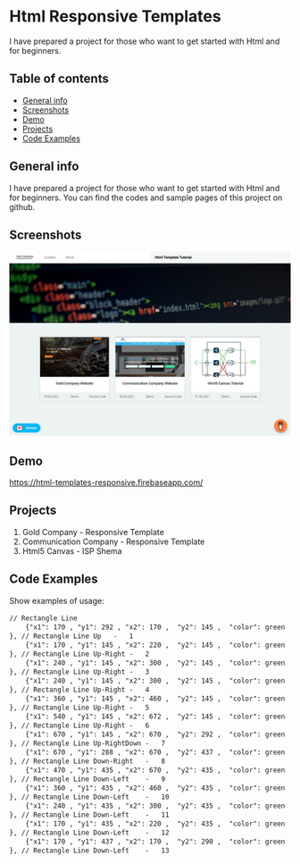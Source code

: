 # Html Responsive Templates
I have prepared a project for those who want to get started with Html and for beginners.


## Table of contents
* [General info](#general-info)
* [Screenshots](#screenshots)
* [Demo](#demo)
* [Projects](#Projects)
* [Code Examples](#code-examples)

## General info
I have prepared a project for those who want to get started with Html and for beginners. You can find the codes and sample pages of this project on github.

## Screenshots
![Example screenshot](index.jpg)


## Demo
https://html-templates-responsive.firebaseapp.com/

## Projects
1. Gold Company - Responsive Template
2. Communication Company - Responsive Template
3. Html5 Canvas - ISP Shema 


## Code Examples
Show examples of usage:
```
// Rectangle Line
	{"x1": 170 , "y1": 292 , "x2": 170 ,  "y2": 145 ,  "color": green }, // Rectangle Line Up	-	1
	{"x1": 170 , "y1": 145 , "x2": 220 ,  "y2": 145 ,  "color": green }, // Rectangle Line Up-Right	-	2
	{"x1": 240 , "y1": 145 , "x2": 300 ,  "y2": 145 ,  "color": green }, // Rectangle Line Up-Right	-	3
	{"x1": 240 , "y1": 145 , "x2": 300 ,  "y2": 145 ,  "color": green }, // Rectangle Line Up-Right	-	4
	{"x1": 360 , "y1": 145 , "x2": 460 ,  "y2": 145 ,  "color": green }, // Rectangle Line Up-Right	-	5
	{"x1": 540 , "y1": 145 , "x2": 672 ,  "y2": 145 ,  "color": green }, // Rectangle Line Up-Right	-	6
	{"x1": 670 , "y1": 145 , "x2": 670 ,  "y2": 292 ,  "color": green }, // Rectangle Line Up-RightDown	-	7
	{"x1": 670 , "y1": 288 , "x2": 670 ,  "y2": 437 ,  "color": green }, // Rectangle Line Down-Right	-	8
	{"x1": 470 , "y1": 435 , "x2": 670 ,  "y2": 435 ,  "color": green }, // Rectangle Line Down-Left	-	9
    {"x1": 360 , "y1": 435 , "x2": 460 ,  "y2": 435 ,  "color": green }, // Rectangle Line Down-Left	-	10
    {"x1": 240 , "y1": 435 , "x2": 300 ,  "y2": 435 ,  "color": green }, // Rectangle Line Down-Left	-	11
	{"x1": 170 , "y1": 435 , "x2": 220 ,  "y2": 435 ,  "color": green }, // Rectangle Line Down-Left	-	12	
	{"x1": 170 , "y1": 437 , "x2": 170 ,  "y2": 290 ,  "color": green }, // Rectangle Line Down-Left	-	13	
	

```
